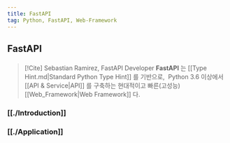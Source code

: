 ```yaml
---
title: FastAPI
tag: Python, FastAPI, Web-Framework
---
```


## FastAPI

<p style='margin-top: 1.5em; margin-bottom: 1.5em'></p>

> [!Cite] Sebastian Ramirez, FastAPI Developer
> **FastAPI**<sup><a href="https://fastapi.tiangolo.com"></a></sup> 는 [[Type Hint.md|Standard Python Type Hint]] 를 기반으로, &nbsp;Python 3.6 이상에서 [[API & Service|API]] 를 구축하는 현대적이고 빠른(고성능) [[Web_Framework|Web Framework]] 다.

### [[./Introduction]]

### [[./Application]]
